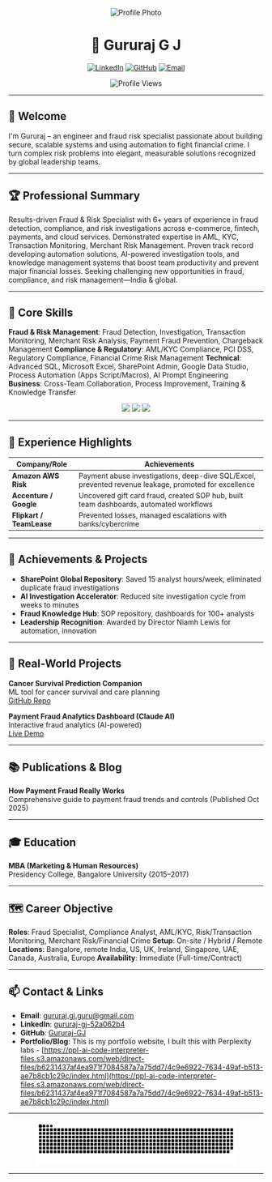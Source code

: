 <p align="center">
  <img src="https://avatars.githubusercontent.com/u/107859449?v=4" width="120" alt="Profile Photo" />
</p>

<h1 align="center">
  <b>👋 Gururaj G J</b>
</h1>

<p align="center">
  <a href="https://www.linkedin.com/in/gururaj-gj-52a062b4"><img src="https://img.shields.io/badge/LinkedIn-blue?logo=linkedin" alt="LinkedIn"></a>
  <a href="https://github.com/Gururaj-GJ"><img src="https://img.shields.io/badge/GitHub-333?logo=github" alt="GitHub"></a>
  <a href="mailto:gururaj.gj.guru@gmail.com"><img src="https://img.shields.io/badge/Email-grey?logo=gmail" alt="Email"></a>
</p>

<p align="center">
  <img src="https://komarev.com/ghpvc/?username=Gururaj-GJ&style=flat-square&color=blueviolet" alt="Profile Views"/>
</p>

---

## 👋 Welcome
I'm Gururaj – an engineer and fraud risk specialist passionate about building secure, scalable systems and using automation to fight financial crime. I turn complex risk problems into elegant, measurable solutions recognized by global leadership teams.

---

## 🏆 Professional Summary
Results-driven Fraud & Risk Specialist with 6+ years of experience in fraud detection, compliance, and risk investigations across e-commerce, fintech, payments, and cloud services. Demonstrated expertise in AML, KYC, Transaction Monitoring, Merchant Risk Management. Proven track record developing automation solutions, AI-powered investigation tools, and knowledge management systems that boost team productivity and prevent major financial losses. Seeking challenging new opportunities in fraud, compliance, and risk management—India & global.

---

## 🧰 Core Skills
**Fraud & Risk Management**: Fraud Detection, Investigation, Transaction Monitoring, Merchant Risk Analysis, Payment Fraud Prevention, Chargeback Management
**Compliance & Regulatory**: AML/KYC Compliance, PCI DSS, Regulatory Compliance, Financial Crime Risk Management
**Technical**: Advanced SQL, Microsoft Excel, SharePoint Admin, Google Data Studio, Process Automation (Apps Script/Macros), AI Prompt Engineering
**Business**: Cross-Team Collaboration, Process Improvement, Training & Knowledge Transfer

<p align="center">
  <img src="https://skillicons.dev/icons?i=python,js,sql,excel,aws,gcp" height="32">
  <img src="https://img.shields.io/badge/AML-grey?logo=powerbi&style=flat">
  <img src="https://img.shields.io/badge/Fraud%20Prevention-blue?style=flat">
</p>

---

## 💼 Experience Highlights

| Company/Role | Achievements |
|---------------|-------------|
| **Amazon AWS Risk** | Payment abuse investigations, deep-dive SQL/Excel, prevented revenue leakage, promoted for excellence |
| **Accenture / Google** | Uncovered gift card fraud, created SOP hub, built team dashboards, automated workflows |
| **Flipkart / TeamLease** | Prevented losses, managed escalations with banks/cybercrime |

---

## 🥇 Achievements & Projects
- **SharePoint Global Repository**: Saved 15 analyst hours/week, eliminated duplicate fraud investigations
- **AI Investigation Accelerator**: Reduced site investigation cycle from weeks to minutes
- **Fraud Knowledge Hub**: SOP repository, dashboards for 100+ analysts
- **Leadership Recognition**: Awarded by Director Niamh Lewis for automation, innovation

---

## 🚀 Real-World Projects

**Cancer Survival Prediction Companion**  
ML tool for cancer survival and care planning  
[GitHub Repo](https://github.com/Gururaj-GJ/cancer-survival-prediction)

**Payment Fraud Analytics Dashboard (Claude AI)**  
Interactive fraud analytics (AI-powered)  
[Live Demo](https://claude.site/artifacts/payment-fraud-dashboard)

---

## 📚 Publications & Blog

**How Payment Fraud Really Works**  
Comprehensive guide to payment fraud trends and controls (Published Oct 2025)

---

## 🎓 Education

**MBA (Marketing & Human Resources)**  
Presidency College, Bangalore University (2015–2017)

---

## 🗺️ Career Objective

**Roles**: Fraud Specialist, Compliance Analyst, AML/KYC, Risk/Transaction Monitoring, Merchant Risk/Financial Crime
**Setup**: On-site / Hybrid / Remote
**Locations**: Bangalore, remote India, US, UK, Ireland, Singapore, UAE, Canada, Australia, Europe
**Availability**: Immediate (Full-time/Contract)

---

## 📫 Contact & Links

- **Email**: gururaj.gj.guru@gmail.com
- **LinkedIn**: [gururaj-gj-52a062b4](https://www.linkedin.com/in/gururaj-gj-52a062b4)
- **GitHub**: [Gururaj-GJ](https://github.com/Gururaj-GJ)
- **Portfolio/Blog**: This is my portfolio website, I built this with Perplexity labs - [https://ppl-ai-code-interpreter-files.s3.amazonaws.com/web/direct-files/b6231437af4ea971f7084587a7a75dd7/4c9e6922-7634-49af-b513-ae7b8cb1c29c/index.html](https://ppl-ai-code-interpreter-files.s3.amazonaws.com/web/direct-files/b6231437af4ea971f7084587a7a75dd7/4c9e6922-7634-49af-b513-ae7b8cb1c29c/index.html)

---

<p align="center">
  <img src="https://raw.githubusercontent.com/Platane/snk/output/github-contribution-grid-snake.svg" alt="GitHub Snake Animation" width="400">
</p>

---
